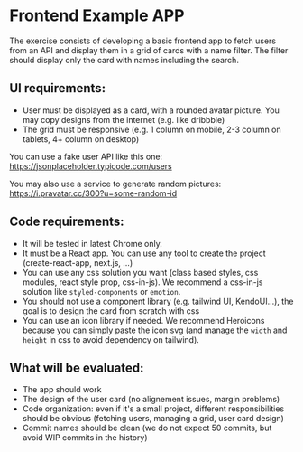 # Frontend Example APP

The exercise consists of developing a basic frontend app to fetch users from an API and display them in a grid of cards with a name filter. The filter should display only the card with names including the search.

## UI requirements:
- User must be displayed as a card, with a rounded avatar picture. You may copy designs from the internet (e.g. like dribbble)
- The grid must be responsive (e.g. 1 column on mobile, 2-3 column on tablets, 4+ column on desktop)

You can use a fake user API like this one:
https://jsonplaceholder.typicode.com/users

You may also use a service to generate random pictures:
https://i.pravatar.cc/300?u=some-random-id

## Code requirements:
- It will be tested in latest Chrome only.
- It must be a React app. You can use any tool to create the project (create-react-app, next.js, ...)
- You can use any css solution you want (class based styles, css modules, react style prop, css-in-js). We recommend a css-in-js solution like `styled-components` or `emotion`.
- You should not use a component library (e.g. tailwind UI, KendoUI...), the goal is to design the card from scratch with css
- You can use an icon library if needed. We recommend Heroicons because you can simply paste the icon svg (and manage the `width` and `height` in css to avoid dependency on tailwind).

## What will be evaluated:
- The app should work
- The design of the user card (no alignement issues, margin problems)
- Code organization: even if it's a small project, different responsibilities should be obvious (fetching users, managing a grid, user card design)
- Commit names should be clean (we do not expect 50 commits, but avoid WIP commits in the history) 